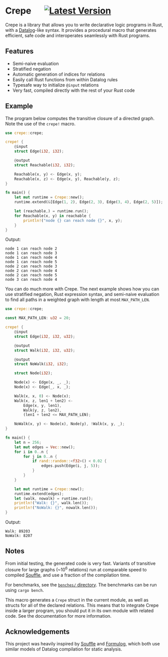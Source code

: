 # Crepe &emsp; [![Latest Version]][crates.io]

[latest version]: https://img.shields.io/crates/v/crepe.svg
[crates.io]: https://crates.io/crates/crepe

Crepe is a library that allows you to write declarative logic programs in
Rust, with a [Datalog](https://en.wikipedia.org/wiki/Datalog)-like syntax.
It provides a procedural macro that generates efficient, safe code and
interoperates seamlessly with Rust programs.

## Features

- Semi-naive evaluation
- Stratified negation
- Automatic generation of indices for relations
- Easily call Rust functions from within Datalog rules
- Typesafe way to initialize `@input` relations
- Very fast, compiled directly with the rest of your Rust code

## Example

The program below computes the transitive closure of a directed graph. Note
the use of the `crepe!` macro.

```rust
use crepe::crepe;

crepe! {
    @input
    struct Edge(i32, i32);

    @output
    struct Reachable(i32, i32);

    Reachable(x, y) <- Edge(x, y);
    Reachable(x, z) <- Edge(x, y), Reachable(y, z);
}

fn main() {
    let mut runtime = Crepe::new();
    runtime.extend(&[Edge(1, 2), Edge(2, 3), Edge(3, 4), Edge(2, 5)]);

    let (reachable,) = runtime.run();
    for Reachable(x, y) in reachable {
        println!("node {} can reach node {}", x, y);
    }
}
```

Output:

```
node 1 can reach node 2
node 1 can reach node 3
node 1 can reach node 4
node 1 can reach node 5
node 2 can reach node 3
node 2 can reach node 4
node 2 can reach node 5
node 3 can reach node 4
```

You can do much more with Crepe. The next example shows how you can use
stratified negation, Rust expression syntax, and semi-naive evaluation to find
all paths in a weighted graph with length at most `MAX_PATH_LEN`.

```rust
use crepe::crepe;

const MAX_PATH_LEN: u32 = 20;

crepe! {
    @input
    struct Edge(i32, i32, u32);

    @output
    struct Walk(i32, i32, u32);

    @output
    struct NoWalk(i32, i32);

    struct Node(i32);

    Node(x) <- Edge(x, _, _);
    Node(x) <- Edge(_, x, _);

    Walk(x, x, 0) <- Node(x);
    Walk(x, z, len1 + len2) <-
        Edge(x, y, len1),
        Walk(y, z, len2),
        (len1 + len2 <= MAX_PATH_LEN);

    NoWalk(x, y) <- Node(x), Node(y), !Walk(x, y, _);
}

fn main() {
    let n = 256;
    let mut edges = Vec::new();
    for i in 0..n {
        for j in 0..n {
            if rand::random::<f32>() < 0.02 {
                edges.push(Edge(i, j, 5));
            }
        }
    }

    let mut runtime = Crepe::new();
    runtime.extend(edges);
    let (walk, nowalk) = runtime.run();
    println!("Walk: {}", walk.len());
    println!("NoWalk: {}", nowalk.len());
}
```

Output:

```
Walk: 89203
NoWalk: 8207
```

## Notes

From initial testing, the generated code is very fast. Variants of transitive
closure for large graphs (~10<sup>6</sup> relations) run at comparable speed to
compiled [Souffle](https://souffle-lang.github.io/), and use a fraction of the
compilation time.

For benchmarks, see the [`benches/` directory](benches/).
The benchmarks can be run using `cargo bench`.

This macro generates a `Crepe` struct in the current module, as well as structs
for all of the declared relations. This means that to integrate Crepe inside a
larger program, you should put it in its own module with related code. See the
documentation for more information.

## Acknowledgements

This project was heavily inspired by [Souffle](https://souffle-lang.github.io/)
and [Formulog](https://github.com/HarvardPL/formulog), which both use similar
models of Datalog compilation for static analysis.
